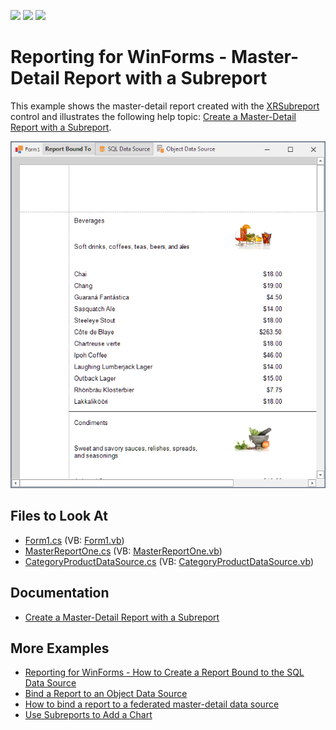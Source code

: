 <!-- default badges list -->
![](https://img.shields.io/endpoint?url=https://codecentral.devexpress.com/api/v1/VersionRange/128601257/2023.1)
[![](https://img.shields.io/badge/Open_in_DevExpress_Support_Center-FF7200?style=flat-square&logo=DevExpress&logoColor=white)](https://supportcenter.devexpress.com/ticket/details/T262615)
[![](https://img.shields.io/badge/📖_How_to_use_DevExpress_Examples-e9f6fc?style=flat-square)](https://docs.devexpress.com/GeneralInformation/403183)
<!-- default badges end -->
# Reporting for WinForms - Master-Detail Report with a Subreport


This example shows the master-detail report created with the [XRSubreport](https://docs.devexpress.com/XtraReports/DevExpress.XtraReports.UI.XRSubreport) control and illustrates the following help topic: [Create a Master-Detail Report with a Subreport](https://docs.devexpress.com/XtraReports/4629/create-reports/create-a-master-detail-report-with-a-subreport).

![Screenshot - Master-Detail Report with a Subreport](Images/screenshot.png)

## Files to Look At

- [Form1.cs](CS/dxSampleMasterDetailSubreport/Form1.cs) (VB: [Form1.vb](VB/dxSampleMasterDetailSubreport/Form1.vb))
- [MasterReportOne.cs](CS/dxSampleMasterDetailSubreport/MasterReportOne.cs) (VB: [MasterReportOne.vb](VB/dxSampleMasterDetailSubreport/MasterReportOne.vb))
- [CategoryProductDataSource.cs](CS/dxSampleMasterDetailSubreport/CategoryProductDataSource.cs) (VB: [CategoryProductDataSource.vb](VB/dxSampleMasterDetailSubreport/CategoryProductDataSource.vb))

## Documentation

- [Create a Master-Detail Report with a Subreport](https://docs.devexpress.com/XtraReports/4629/create-reports/create-a-master-detail-report-with-a-subreport)

## More Examples

- [Reporting for WinForms - How to Create a Report Bound to the SQL Data Source](https://github.com/DevExpress-Examples/Create-a-Report-Bound-To-SqlDataSource)
- [Bind a Report to an Object Data Source](https://docs.devexpress.com/XtraReports/17784/detailed-guide-to-devexpress-reporting/bind-reports-to-data/business-object/bind-a-report-to-an-object-data-source)
- [How to bind a report to a federated master-detail data source](https://github.com/DevExpress-Examples/Reporting-Bind-Report-To-Federated-Master-Detail-Data-Source)
- [Use Subreports to Add a Chart](https://github.com/DevExpress-Examples/Reporting-Use-Subreport-To-Add-A-Chart)




